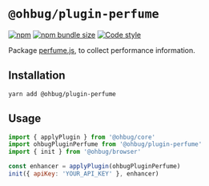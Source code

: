 # `@ohbug/plugin-perfume`

[![npm](https://img.shields.io/npm/v/@ohbug/plugin-perfume.svg?style=flat-square)](https://www.npmjs.com/package/@ohbug/plugin-perfume)
[![npm bundle size](https://img.shields.io/bundlephobia/min/@ohbug/plugin-perfume?style=flat-square)](https://bundlephobia.com/result?p=@ohbug/plugin-perfume)
[![Code style](https://img.shields.io/badge/code_style-prettier-ff69b4.svg?style=flat-square)](https://github.com/prettier/prettier)

Package [perfume.js](https://github.com/Zizzamia/perfume.js), to collect performance information.

## Installation

```
yarn add @ohbug/plugin-perfume
```

## Usage

```javascript
import { applyPlugin } from '@ohbug/core'
import ohbugPluginPerfume from '@ohbug/plugin-perfume'
import { init } from '@ohbug/browser'

const enhancer = applyPlugin(ohbugPluginPerfume)
init({ apiKey: 'YOUR_API_KEY' }, enhancer)
```
